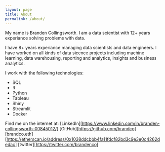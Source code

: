```yaml
---
layout: page
title: About
permalink: /about/
---
```


My name is Branden Collingsworth. I am a data scientist with 12+ years experiance solving problems with data.

I have 8+ years experiance managing data scientists and data engineers. I have worked on all kinds of data sicence projects including machine learning, data warehousing, reporting and analytics, insights and business analytics. 

I work with the following technologies:

* SQL 
* R
* Python
* Tableau
* Shiny
* Streamlit
* Docker

Find me on the internet at:
[LinkedIn][https://www.linkedin.com/in/branden-collingsworth-00845012/]
[GitHub][https://github.com/brandco]
[brandco.eth][https://etherscan.io/address/0x1038ddcbbb4fa11fdcf82bd3c9e3e0c4262dedac]
[twitter][https://twitter.com/brandenco]